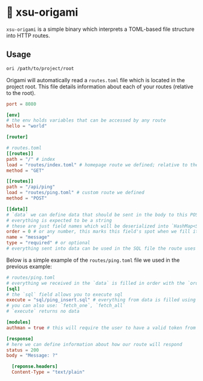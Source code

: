 # 🎈 xsu-origami

`xsu-origami` is a simple binary which interprets a TOML-based file structure into HTTP routes.

## Usage

```bash
ori /path/to/project/root
```

Origami will automatically read a `routes.toml` file which is located in the project root. This file details information about each of your routes (relative to the root).

```toml
port = 8080

[env]
# the env holds variables that can be accessed by any route
hello = "world"

[router]

# routes.toml
[[routes]]
path = "/" # index
load = "routes/index.toml" # homepage route we defined; relative to the project root
method = "GET"

[[routes]]
path = "/api/ping"
load = "routes/ping.toml" # custom route we defined
method = "POST"

[[data]]
# `data` we can define data that should be sent in the body to this POST request
# everything is expected to be a string
# these are just field names which will be deserialized into `HashMap<String, String>`
order = 0 # or any number, this marks this field's spot when we fill it (see next example block)
name = "message"
type = "required" # or optional
# everything sent into data can be used in the SQL file the route uses AS WELL AS in the `response` field of the endpoint
```

Below is a simple example of the `routes/ping.toml` file we used in the previous example:

```toml
# routes/ping.toml
# everything we received in the `data` is filled in order with the `order` field that was defined in the `data` field of the route definition
[sql]
# the `sql` field allows you to execute sql
execute = "sql/ping_insert.sql" # everything from data is filled using a MYSQL-like "?" syntax
# you can also use: `fetch_one`, `fetch_all`
# `execute` returns no data

[modules]
authman = true # this will require the user to have a valid token from `xsu-authman`; this gives access to the `auth` field in the SQL/body

[response]
# here we can define information about how our route will respond
status = 200
body = "Message: ?"

  [reponse.headers]
  Content-Type = "text/plain"
```

